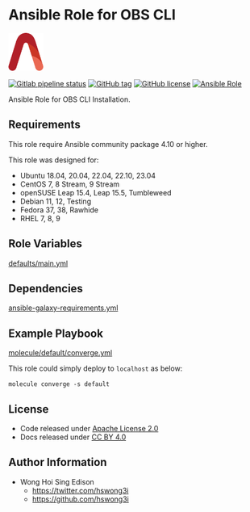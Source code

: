 # Ansible Role for OBS CLI

<a href="https://alvistack.com" title="AlviStack" target="_blank"><img src="/alvistack.svg" height="75" alt="AlviStack"></a>

[![Gitlab pipeline status](https://img.shields.io/gitlab/pipeline/alvistack/ansible-role-osc/master)](https://gitlab.com/alvistack/ansible-role-osc/-/pipelines)
[![GitHub tag](https://img.shields.io/github/tag/alvistack/ansible-role-osc.svg)](https://github.com/alvistack/ansible-role-osc/tags)
[![GitHub license](https://img.shields.io/github/license/alvistack/ansible-role-osc.svg)](https://github.com/alvistack/ansible-role-osc/blob/master/LICENSE)
[![Ansible Role](https://img.shields.io/badge/galaxy-alvistack.osc-blue.svg)](https://galaxy.ansible.com/alvistack/osc)

Ansible Role for OBS CLI Installation.

## Requirements

This role require Ansible community package 4.10 or higher.

This role was designed for:

-   Ubuntu 18.04, 20.04, 22.04, 22.10, 23.04
-   CentOS 7, 8 Stream, 9 Stream
-   openSUSE Leap 15.4, Leap 15.5, Tumbleweed
-   Debian 11, 12, Testing
-   Fedora 37, 38, Rawhide
-   RHEL 7, 8, 9

## Role Variables

[defaults/main.yml](defaults/main.yml)

## Dependencies

[ansible-galaxy-requirements.yml](ansible-galaxy-requirements.yml)

## Example Playbook

[molecule/default/converge.yml](molecule/default/converge.yml)

This role could simply deploy to `localhost` as below:

    molecule converge -s default

## License

-   Code released under [Apache License 2.0](LICENSE)
-   Docs released under [CC BY 4.0](http://creativecommons.org/licenses/by/4.0/)

## Author Information

-   Wong Hoi Sing Edison
    -   <https://twitter.com/hswong3i>
    -   <https://github.com/hswong3i>
